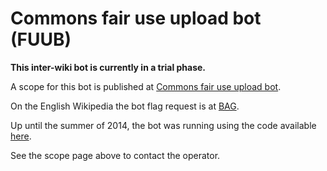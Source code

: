 # Commons fair use upload bot (FUUB)

**This inter-wiki bot is currently in a trial phase.**

A scope for this bot is published at [Commons fair use upload bot](http://commons.wikimedia.org/wiki/User:Commons_fair_use_upload_bot).

On the English Wikipedia the bot flag request is at [BAG](http://en.wikipedia.org/wiki/Wikipedia:Bots/Requests_for_approval/Commons_fair_use_upload_bot_3).

Up until the summer of 2014, the bot was running using the code available [here](http://github.com/wikigit/Commons-fair-use-upload-bot/).

See the scope page above to contact the operator.
